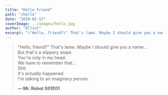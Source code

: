 ```yaml
---
title: "Hello Friend"
path: "/hello"
date: "2019-01-17"
coverImage: ../images/hello.jpg
author: "Elliot"
excerpt: "\"Hello, friend?\" That's lame. Maybe I should give you a name..."
---
```


> "Hello, friend?" That's lame. Maybe I should give you a name...\
> But that's a slippery slope.\
> You're only in my head.\
> We have to remember that...\
> Shit.\
> It's actually happened.\
> I'm talking to an imaginary person.
>
> **— Mr. Robot S01E01**
